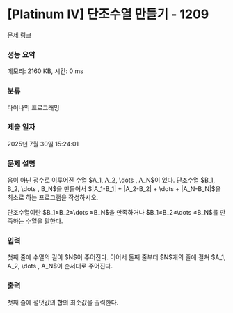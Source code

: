 # [Platinum IV] 단조수열 만들기 - 1209 

[문제 링크](https://www.acmicpc.net/problem/1209) 

### 성능 요약

메모리: 2160 KB, 시간: 0 ms

### 분류

다이나믹 프로그래밍

### 제출 일자

2025년 7월 30일 15:24:01

### 문제 설명

<p>음이 아닌 정수로 이루어진 수열 $A_1, A_2, \dots , A_N$이 있다. 단조수열 $B_1, B_2, \dots , B_N$을 만들어서 $|A_1-B_1| + |A_2-B_2| + \dots + |A_N-B_N|$을 최소로 하는 프로그램을 작성하시오.</p>

<p>단조수열이란 $B_1≤B_2≤\dots ≤B_N$을 만족하거나 $B_1≥B_2≥\dots ≥B_N$를 만족하는 수열을 말한다.</p>

### 입력 

 <p>첫째 줄에 수열의 길이 $N$이 주어진다. 이어서 둘째 줄부터 $N$개의 줄에 걸쳐 $A_1, A_2, \dots , A_N$이 순서대로 주어진다.</p>

### 출력 

 <p>첫째 줄에 절댓값의 합의 최솟값을 출력한다.</p>

